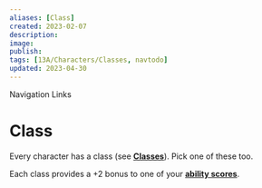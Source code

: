```yaml
---
aliases: [Class]
created: 2023-02-07
description: 
image: 
publish: 
tags: [13A/Characters/Classes, navtodo]
updated: 2023-04-30
---
```


Navigation Links 

# Class

Every character has a class (see **[Classes](../06_Classes/06_Classes.md)**). Pick one of these too.

Each class provides a +2 bonus to one of your **[ability scores](Abilities.md)**.
